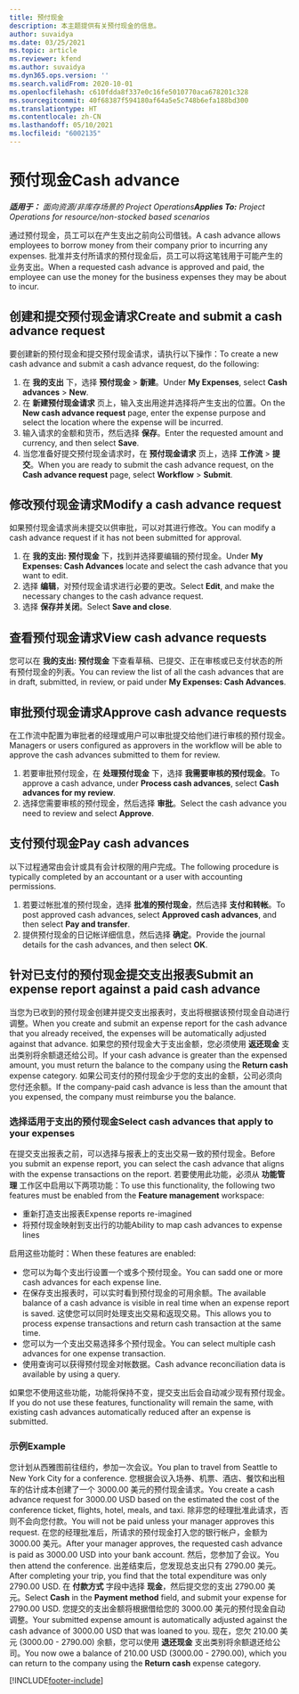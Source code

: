 ```yaml
---
title: 预付现金
description: 本主题提供有关预付现金的信息。
author: suvaidya
ms.date: 03/25/2021
ms.topic: article
ms.reviewer: kfend
ms.author: suvaidya
ms.dyn365.ops.version: ''
ms.search.validFrom: 2020-10-01
ms.openlocfilehash: c610fdda8f337e0c16fe5010770aca678201c328
ms.sourcegitcommit: 40f68387f594180af64a5e5c748b6efa188bd300
ms.translationtype: HT
ms.contentlocale: zh-CN
ms.lasthandoff: 05/10/2021
ms.locfileid: "6002135"
---
```

# <a name="cash-advance"></a><span data-ttu-id="3cead-103">预付现金</span><span class="sxs-lookup"><span data-stu-id="3cead-103">Cash advance</span></span>

<span data-ttu-id="3cead-104">_**适用于：** 面向资源/非库存场景的 Project Operations_</span><span class="sxs-lookup"><span data-stu-id="3cead-104">_**Applies To:** Project Operations for resource/non-stocked based scenarios_</span></span>

<span data-ttu-id="3cead-105">通过预付现金，员工可以在产生支出之前向公司借钱。</span><span class="sxs-lookup"><span data-stu-id="3cead-105">A cash advance allows employees to borrow money from their company prior to incurring any expenses.</span></span> <span data-ttu-id="3cead-106">批准并支付所请求的预付现金后，员工可以将这笔钱用于可能产生的业务支出。</span><span class="sxs-lookup"><span data-stu-id="3cead-106">When a requested cash advance is approved and paid, the employee can use the money for the business expenses they may be about to incur.</span></span> 

## <a name="create-and-submit-a-cash-advance-request"></a><span data-ttu-id="3cead-107">创建和提交预付现金请求</span><span class="sxs-lookup"><span data-stu-id="3cead-107">Create and submit a cash advance request</span></span>
<span data-ttu-id="3cead-108">要创建新的预付现金和提交预付现金请求，请执行以下操作：</span><span class="sxs-lookup"><span data-stu-id="3cead-108">To create a new cash advance and submit a cash advance request, do the following:</span></span> 

1. <span data-ttu-id="3cead-109">在 **我的支出** 下，选择 **预付现金** > **新建**。</span><span class="sxs-lookup"><span data-stu-id="3cead-109">Under **My Expenses**, select **Cash advances** > **New**.</span></span> 
2. <span data-ttu-id="3cead-110">在 **新建预付现金请求** 页上，输入支出用途并选择将产生支出的位置。</span><span class="sxs-lookup"><span data-stu-id="3cead-110">On the **New cash advance request** page, enter the expense purpose and select the location where the expense will be incurred.</span></span>
3. <span data-ttu-id="3cead-111">输入请求的金额和货币，然后选择 **保存**。</span><span class="sxs-lookup"><span data-stu-id="3cead-111">Enter the requested amount and currency, and then select **Save**.</span></span> 
4. <span data-ttu-id="3cead-112">当您准备好提交预付现金请求时，在 **预付现金请求** 页上，选择 **工作流** > **提交**。</span><span class="sxs-lookup"><span data-stu-id="3cead-112">When you are ready to submit the cash advance request, on the **Cash advance request** page, select **Workflow** > **Submit**.</span></span>

## <a name="modify-a-cash-advance-request"></a><span data-ttu-id="3cead-113">修改预付现金请求</span><span class="sxs-lookup"><span data-stu-id="3cead-113">Modify a cash advance request</span></span>

<span data-ttu-id="3cead-114">如果预付现金请求尚未提交以供审批，可以对其进行修改。</span><span class="sxs-lookup"><span data-stu-id="3cead-114">You can modify a cash advance request if it has not been submitted for approval.</span></span>

1. <span data-ttu-id="3cead-115">在 **我的支出: 预付现金** 下，找到并选择要编辑的预付现金。</span><span class="sxs-lookup"><span data-stu-id="3cead-115">Under **My Expenses: Cash Advances** locate and select the cash advance that you want to edit.</span></span>
2. <span data-ttu-id="3cead-116">选择 **编辑**，对预付现金请求进行必要的更改。</span><span class="sxs-lookup"><span data-stu-id="3cead-116">Select **Edit**, and make the necessary changes to the cash advance request.</span></span> 
3. <span data-ttu-id="3cead-117">选择 **保存并关闭**。</span><span class="sxs-lookup"><span data-stu-id="3cead-117">Select **Save and close**.</span></span>


## <a name="view-cash-advance-requests"></a><span data-ttu-id="3cead-118">查看预付现金请求</span><span class="sxs-lookup"><span data-stu-id="3cead-118">View cash advance requests</span></span>
<span data-ttu-id="3cead-119">您可以在 **我的支出: 预付现金** 下查看草稿、已提交、正在审核或已支付状态的所有预付现金的列表。</span><span class="sxs-lookup"><span data-stu-id="3cead-119">You can review the list of all the cash advances that are in draft, submitted, in review, or paid under **My Expenses: Cash Advances**.</span></span> 

## <a name="approve-cash-advance-requests"></a><span data-ttu-id="3cead-120">审批预付现金请求</span><span class="sxs-lookup"><span data-stu-id="3cead-120">Approve cash advance requests</span></span>

<span data-ttu-id="3cead-121">在工作流中配置为审批者的经理或用户可以审批提交给他们进行审核的预付现金。</span><span class="sxs-lookup"><span data-stu-id="3cead-121">Managers or users configured as approvers in the workflow will be able to approve the cash advances submitted to them for review.</span></span> 

1. <span data-ttu-id="3cead-122">若要审批预付现金，在 **处理预付现金** 下，选择 **我需要审核的预付现金**。</span><span class="sxs-lookup"><span data-stu-id="3cead-122">To approve a cash advance, under **Process cash advances**, select **Cash advances for my review**.</span></span>
2. <span data-ttu-id="3cead-123">选择您需要审核的预付现金，然后选择 **审批**。</span><span class="sxs-lookup"><span data-stu-id="3cead-123">Select the cash advance you need to review and select **Approve**.</span></span>  

## <a name="pay-cash-advances"></a><span data-ttu-id="3cead-124">支付预付现金</span><span class="sxs-lookup"><span data-stu-id="3cead-124">Pay cash advances</span></span> 
<span data-ttu-id="3cead-125">以下过程通常由会计或具有会计权限的用户完成。</span><span class="sxs-lookup"><span data-stu-id="3cead-125">The following procedure is typically completed by an accountant or a user with accounting permissions.</span></span>

1. <span data-ttu-id="3cead-126">若要过帐批准的预付现金，选择 **批准的预付现金**，然后选择 **支付和转帐**。</span><span class="sxs-lookup"><span data-stu-id="3cead-126">To post approved cash advances, select **Approved cash advances**, and then select **Pay and transfer**.</span></span>  
2. <span data-ttu-id="3cead-127">提供预付现金的日记帐详细信息，然后选择 **确定**。</span><span class="sxs-lookup"><span data-stu-id="3cead-127">Provide the journal details for the cash advances, and then select **OK**.</span></span> 

## <a name="submit-an-expense-report-against-a-paid-cash-advance"></a><span data-ttu-id="3cead-128">针对已支付的预付现金提交支出报表</span><span class="sxs-lookup"><span data-stu-id="3cead-128">Submit an expense report against a paid cash advance</span></span> 

<span data-ttu-id="3cead-129">当您为已收到的预付现金创建并提交支出报表时，支出将根据该预付现金自动进行调整。</span><span class="sxs-lookup"><span data-stu-id="3cead-129">When you create and submit an expense report for the cash advance that you already received, the expenses will be automatically adjusted against that advance.</span></span> <span data-ttu-id="3cead-130">如果您的预付现金大于支出金额，您必须使用 **返还现金** 支出类别将余额退还给公司。</span><span class="sxs-lookup"><span data-stu-id="3cead-130">If your cash advance is greater than the expensed amount, you must return the balance to the company using the **Return cash** expense category.</span></span> <span data-ttu-id="3cead-131">如果公司支付的预付现金少于您的支出的金额，公司必须向您付还余额。</span><span class="sxs-lookup"><span data-stu-id="3cead-131">If the company-paid cash advance is less than the amount that you expensed, the company must reimburse you the balance.</span></span> 

### <a name="select-cash-advances-that-apply-to-your-expenses"></a><span data-ttu-id="3cead-132">选择适用于支出的预付现金</span><span class="sxs-lookup"><span data-stu-id="3cead-132">Select cash advances that apply to your expenses</span></span>
<span data-ttu-id="3cead-133">在提交支出报表之前，可以选择与报表上的支出交易一致的预付现金。</span><span class="sxs-lookup"><span data-stu-id="3cead-133">Before you submit an expense report, you can select the cash advance that aligns with the expense transactions on the report.</span></span> <span data-ttu-id="3cead-134">若要使用此功能，必须从 **功能管理** 工作区中启用以下两项功能：</span><span class="sxs-lookup"><span data-stu-id="3cead-134">To use this functionality, the following two features must be enabled from the **Feature management** workspace:</span></span>

  - <span data-ttu-id="3cead-135">重新打造支出报表</span><span class="sxs-lookup"><span data-stu-id="3cead-135">Expense reports re-imagined</span></span>
  - <span data-ttu-id="3cead-136">将预付现金映射到支出行的功能</span><span class="sxs-lookup"><span data-stu-id="3cead-136">Ability to map cash advances to expense lines</span></span>
 
 <span data-ttu-id="3cead-137">启用这些功能时：</span><span class="sxs-lookup"><span data-stu-id="3cead-137">When these features are enabled:</span></span>
 
  - <span data-ttu-id="3cead-138">您可以为每个支出行设置一个或多个预付现金。</span><span class="sxs-lookup"><span data-stu-id="3cead-138">You can sadd one or more cash advances for each expense line.</span></span>
  - <span data-ttu-id="3cead-139">在保存支出报表时，可以实时看到预付现金的可用余额。</span><span class="sxs-lookup"><span data-stu-id="3cead-139">The available balance of a cash advance is visible in real time when an expense report is saved.</span></span> <span data-ttu-id="3cead-140">这使您可以同时处理支出交易和返现交易。</span><span class="sxs-lookup"><span data-stu-id="3cead-140">This allows you to process expense transactions and return cash transaction at the same time.</span></span>
  - <span data-ttu-id="3cead-141">您可以为一个支出交易选择多个预付现金。</span><span class="sxs-lookup"><span data-stu-id="3cead-141">You can select multiple cash advances for one expense transaction.</span></span>
  - <span data-ttu-id="3cead-142">使用查询可以获得预付现金对帐数据。</span><span class="sxs-lookup"><span data-stu-id="3cead-142">Cash advance reconciliation data is available by using a query.</span></span> 
 
<span data-ttu-id="3cead-143">如果您不使用这些功能，功能将保持不变，提交支出后会自动减少现有预付现金。</span><span class="sxs-lookup"><span data-stu-id="3cead-143">If you do not use these features, functionality will remain the same, with existing cash advances automatically reduced after an expense is submitted.</span></span>

### <a name="example"></a><span data-ttu-id="3cead-144">示例</span><span class="sxs-lookup"><span data-stu-id="3cead-144">Example</span></span> 
<span data-ttu-id="3cead-145">您计划从西雅图前往纽约，参加一次会议。</span><span class="sxs-lookup"><span data-stu-id="3cead-145">You plan to travel from Seattle to New York City for a conference.</span></span> <span data-ttu-id="3cead-146">您根据会议入场券、机票、酒店、餐饮和出租车的估计成本创建了一个 3000.00 美元的预付现金请求。</span><span class="sxs-lookup"><span data-stu-id="3cead-146">You create a cash advance request for 3000.00 USD based on the estimated the cost of the conference ticket, flights, hotel, meals, and taxi.</span></span> <span data-ttu-id="3cead-147">除非您的经理批准此请求，否则不会向您付款。</span><span class="sxs-lookup"><span data-stu-id="3cead-147">You will not be paid unless your manager approves this request.</span></span> <span data-ttu-id="3cead-148">在您的经理批准后，所请求的预付现金打入您的银行帐户，金额为 3000.00 美元。</span><span class="sxs-lookup"><span data-stu-id="3cead-148">After your manager approves, the requested cash advance is paid as 3000.00 USD into your bank account.</span></span> <span data-ttu-id="3cead-149">然后，您参加了会议。</span><span class="sxs-lookup"><span data-stu-id="3cead-149">You then attend the conference.</span></span> <span data-ttu-id="3cead-150">出差结束后，您发现总支出只有 2790.00 美元。</span><span class="sxs-lookup"><span data-stu-id="3cead-150">After completing your trip, you find that the total expenditure was only 2790.00 USD.</span></span> <span data-ttu-id="3cead-151">在 **付款方式** 字段中选择 **现金**，然后提交您的支出 2790.00 美元。</span><span class="sxs-lookup"><span data-stu-id="3cead-151">Select **Cash** in the **Payment method** field, and submit your expense for 2790.00 USD.</span></span> <span data-ttu-id="3cead-152">您提交的支出金额将根据借给您的 3000.00 美元的预付现金自动调整。</span><span class="sxs-lookup"><span data-stu-id="3cead-152">Your submitted expense amount is automatically adjusted against the cash advance of 3000.00 USD that was loaned to you.</span></span> <span data-ttu-id="3cead-153">现在，您欠 210.00 美元 (3000.00 - 2790.00) 余额，您可以使用 **退还现金** 支出类别将余额退还给公司。</span><span class="sxs-lookup"><span data-stu-id="3cead-153">You now owe a balance of 210.00 USD (3000.00 - 2790.00), which you can return to the company using the **Return cash** expense category.</span></span>



[!INCLUDE[footer-include](../includes/footer-banner.md)]
